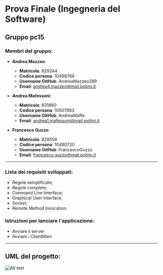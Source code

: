# Prova Finale (Ingegneria del Software)

## Gruppo pc15

### Membri del gruppo:
- __Andrea Mazzeo__:
  * __Matricola__: 829244
  * __Codice persona__: 10498766
  * __Username GitHub__: AndreaMazzeo289
  * __Email__: andrea4.mazzeo@mail.polimi.it
 
- __Andrea Mafessoni__:
  * __Matricola__: 831880
  * __Codice persona__: 10507883
  * __Username GitHub__: AndreaMaffe
  * __Email__: andrea1.mafessoni@mail.polimi.it
 
- __Francesco Guzzo__:
  * __Matricola__: 829558
  * __Codice persona__: 10490720
  * __Username GitHub__: FrancescoGuzzo
  * __Email__: francesco.guzzo@mail.polimi.it
 
---

### Lista dei requisiti sviluppati:
- Regole semplificate;
- Regole complete;
- Command Line Interface;
- Graphical User Interface;
- Socket;
- Remote Method Invocation.

### Istruzioni per lanciare l'applicazione:
- Avviare il server
- Avviare i ClientMain

---

## UML del progetto:
![Alt text](/UML/LorenzoIlMagnifico.png?raw=true "Optional Title")

